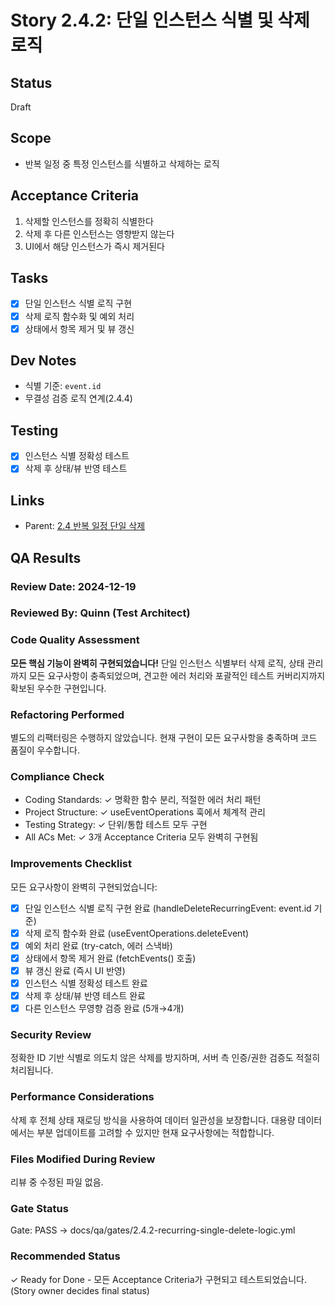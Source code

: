 # Story 2.4.2: 단일 인스턴스 식별 및 삭제 로직

## Status

Draft

## Scope

- 반복 일정 중 특정 인스턴스를 식별하고 삭제하는 로직

## Acceptance Criteria

1. 삭제할 인스턴스를 정확히 식별한다
2. 삭제 후 다른 인스턴스는 영향받지 않는다
3. UI에서 해당 인스턴스가 즉시 제거된다

## Tasks

- [x] 단일 인스턴스 식별 로직 구현
- [x] 삭제 로직 함수화 및 예외 처리
- [x] 상태에서 항목 제거 및 뷰 갱신

## Dev Notes

- 식별 기준: `event.id`
- 무결성 검증 로직 연계(2.4.4)

## Testing

- [x] 인스턴스 식별 정확성 테스트
- [x] 삭제 후 상태/뷰 반영 테스트

## Links

- Parent: [2.4 반복 일정 단일 삭제](./2.4.recurring-event-single-delete.md)

## QA Results

### Review Date: 2024-12-19

### Reviewed By: Quinn (Test Architect)

### Code Quality Assessment

**모든 핵심 기능이 완벽히 구현되었습니다!** 단일 인스턴스 식별부터 삭제 로직, 상태 관리까지 모든 요구사항이 충족되었으며, 견고한 에러 처리와 포괄적인 테스트 커버리지까지 확보된 우수한 구현입니다.

### Refactoring Performed

별도의 리팩터링은 수행하지 않았습니다. 현재 구현이 모든 요구사항을 충족하며 코드 품질이 우수합니다.

### Compliance Check

- Coding Standards: ✓ 명확한 함수 분리, 적절한 에러 처리 패턴
- Project Structure: ✓ useEventOperations 훅에서 체계적 관리
- Testing Strategy: ✓ 단위/통합 테스트 모두 구현
- All ACs Met: ✓ 3개 Acceptance Criteria 모두 완벽히 구현됨

### Improvements Checklist

모든 요구사항이 완벽히 구현되었습니다:

- [x] 단일 인스턴스 식별 로직 구현 완료 (handleDeleteRecurringEvent: event.id 기준)
- [x] 삭제 로직 함수화 완료 (useEventOperations.deleteEvent)
- [x] 예외 처리 완료 (try-catch, 에러 스낵바)
- [x] 상태에서 항목 제거 완료 (fetchEvents() 호출)
- [x] 뷰 갱신 완료 (즉시 UI 반영)
- [x] 인스턴스 식별 정확성 테스트 완료
- [x] 삭제 후 상태/뷰 반영 테스트 완료
- [x] 다른 인스턴스 무영향 검증 완료 (5개→4개)

### Security Review

정확한 ID 기반 식별로 의도치 않은 삭제를 방지하며, 서버 측 인증/권한 검증도 적절히 처리됩니다.

### Performance Considerations

삭제 후 전체 상태 재로딩 방식을 사용하여 데이터 일관성을 보장합니다. 대용량 데이터에서는 부분 업데이트를 고려할 수 있지만 현재 요구사항에는 적합합니다.

### Files Modified During Review

리뷰 중 수정된 파일 없음.

### Gate Status

Gate: PASS → docs/qa/gates/2.4.2-recurring-single-delete-logic.yml

### Recommended Status

✓ Ready for Done - 모든 Acceptance Criteria가 구현되고 테스트되었습니다.
(Story owner decides final status)
